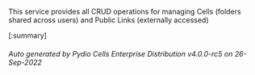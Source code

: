 






This service provides all CRUD operations for managing Cells (folders shared across users) and Public Links (externally accessed)

[:summary]

###### Auto generated by Pydio Cells Enterprise Distribution v4.0.0-rc5 on 26-Sep-2022
